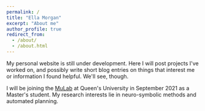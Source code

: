 ```yaml
---
permalink: /
title: "Ella Morgan"
excerpt: "About me"
author_profile: true
redirect_from: 
  - /about/
  - /about.html
---
```


My personal website is still under development. Here I will post projects I've worked on, and possibly write short blog entries on things that interest me or information I found helpful. We'll see, though.

I will be joining the [MuLab](https://mulab.ai) at Queen's University in September 2021 as a Master's student. My research interests lie in neuro-symbolic methods and automated planning.
